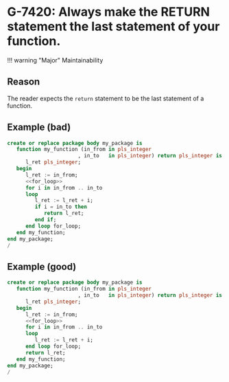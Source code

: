 # G-7420: Always make the RETURN statement the last statement of your function.

!!! warning "Major"
    Maintainability

## Reason

The reader expects the `return` statement to be the last statement of a function.

## Example (bad)

``` sql
create or replace package body my_package is
   function my_function (in_from in pls_integer
                       , in_to   in pls_integer) return pls_integer is
      l_ret pls_integer;
   begin
      l_ret := in_from;
      <<for_loop>>
      for i in in_from .. in_to 
      loop
         l_ret := l_ret + i;
         if i = in_to then
            return l_ret;
         end if;
      end loop for_loop;
   end my_function;
end my_package;
/
```

## Example (good)

``` sql
create or replace package body my_package is
   function my_function (in_from in pls_integer
                       , in_to   in pls_integer) return pls_integer is
      l_ret pls_integer;
   begin
      l_ret := in_from;
      <<for_loop>>
      for i in in_from .. in_to 
      loop
         l_ret := l_ret + i;
      end loop for_loop;
      return l_ret;
   end my_function;
end my_package;
/
```
